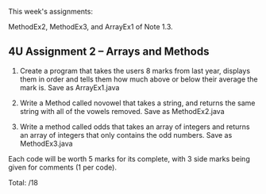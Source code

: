 This week's assignments:

MethodEx2, MethodEx3, and ArrayEx1 of Note 1.3.

## 4U Assignment 2 – Arrays and Methods

1) Create a program that takes the users 8 marks from last year, displays them in order and tells them how much above or below their average the mark is.
Save as ArrayEx1.java

2) Write a Method called novowel that takes a string, and returns the same string with all of the vowels removed. Save as MethodEx2.java

3) Write a method called odds that takes an array of integers and returns an array of integers that only contains the odd numbers. Save as MethodEx3.java

Each code will be worth 5 marks for its complete, with 3 side marks being
given for comments (1 per code).

Total: /18
